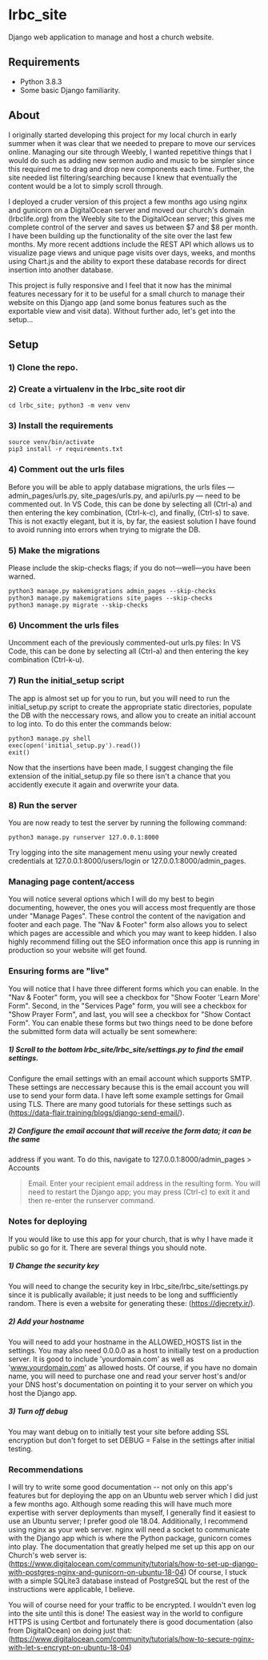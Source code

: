 # lrbc_site
Django web application to manage and host a church website.

## Requirements

- Python 3.8.3
- Some basic Django familiarity.

## About

I originally started developing this project for my local church in early summer
when it was clear that we needed to prepare to move our services online. Managing
our site through Weebly, I wanted repetitive things that I would do such as adding
new sermon audio and music to be simpler since this required me to drag and drop
new components each time. Further, the site needed list filtering/searching because
I knew that eventually the content would be a lot to simply scroll through.

I deployed a cruder version of this project a few months ago using nginx and gunicorn
on a DigitalOcean server and moved our church's domain (lrbclife.org) from the Weebly
site to the DigitalOcean server; this gives me complete control of the server and saves
us between $7 and $8 per month. I have been building up the functionality of the site
over the last few months. My more recent addtions include the REST API which allows us
to visualize page views and unique page visits over days, weeks, and months using
Chart.js and the ability to export these database records for direct insertion into
another database.

This project is fully responsive and I feel that it now has the minimal features
necessary for it to be useful for a small church to manage their website on this
Django app (and some bonus features such as the exportable view and visit data).
Without further ado, let's get into the setup...

## Setup

### 1) Clone the repo.

### 2) Create a virtualenv in the lrbc_site root dir
    cd lrbc_site; python3 -m venv venv

### 3) Install the requirements
    source venv/bin/activate
    pip3 install -r requirements.txt
  
### 4) Comment out the urls files
Before you will be able to apply database migrations, the urls files
— admin_pages/urls.py, site_pages/urls.py, and api/urls.py —
need to be commented out. In VS Code, this can be done by selecting
all (Ctrl-a) and then entering the key combination, (Ctrl-k-c), and
finally, (Ctrl-s) to save. This is not exactly elegant, but it is,
by far, the easiest solution I have found to avoid running into
errors when trying to migrate the DB.

### 5) Make the migrations
Please include the skip-checks flags; if you do not—well—you have
been warned.

    python3 manage.py makemigrations admin_pages --skip-checks
    python3 manage.py makemigrations site_pages --skip-checks
    python3 manage.py migrate --skip-checks
  
### 6) Uncomment the urls files
Uncomment each of the previously commented-out urls.py files:
In VS Code, this can be done by selecting all (Ctrl-a) and then
entering the key combination (Ctrl-k-u).

### 7) Run the initial_setup script
The app is almost set up for you to run, but you will need to run the
initial_setup.py script to create the appropriate static directories,
populate the DB with the neccessary rows, and allow you to create an
initial account to log into. To do this enter the
commands below:

    python3 manage.py shell
    exec(open('initial_setup.py').read())
    exit()

Now that the insertions have been made, I suggest changing the file
extension of the initial_setup.py file so there isn't a chance
that you accidently execute it again and overwrite your data.

### 8) Run the server
You are now ready to test the server by running the following command:

    python3 manage.py runserver 127.0.0.1:8000

Try logging into the site management menu using your newly created
credentials at 127.0.0.1:8000/users/login or 127.0.0.1:8000/admin_pages.


### Managing page content/access

You will notice several options which I will do my best to begin documenting,
however, the ones you will access most frequently are those under "Manage Pages".
These control the content of the navigation and footer and each page. The "Nav &
Footer" form also allows you to select which pages are accessible and which
you may want to keep hidden. I also highly recommend filling out the SEO information
once this app is running in production so your website will get found.


### Ensuring forms are "live"

You will notice that I have three different forms which you can enable. In the
"Nav & Footer" form, you will see a checkbox for "Show Footer 'Learn More' Form".
Second, in the "Services Page" form, you will see a checkbox for "Show Prayer Form",
and last, you will see a checkbox for "Show Contact Form". You can enable these forms
but two things need to be done before the submitted form data will actually be sent
somewhere:

##### 1) Scroll to the bottom lrbc_site/lrbc_site/settings.py to find the email settings.
Configure the email settings with an email account which supports SMTP. These settings
are neccessary because this is the email account you will use to send your form data.
I have left some example settings for Gmail using TLS. There are many good tutorials
for these settings such as (https://data-flair.training/blogs/django-send-email/).

##### 2) Configure the email account that will receive the form data; it can be the same
address if you want. To do this, navigate to 127.0.0.1:8000/admin_pages > Accounts
 > Email. Enter your recipient email address in the resulting form. You will need
 to restart the Django app; you may press (Ctrl-c) to exit it and then re-enter the
 runserver command.


### Notes for deploying

If you would like to use this app for your church, that is why I have made it public
so go for it. There are several things you should note.

##### 1) Change the security key

You will need to change the security key in lrbc_site/lrbc_site/settings.py since it
is publically available; it just needs to be long and suffficiently random. There is
even a website for generating these: (https://djecrety.ir/).

##### 2) Add your hostname

You will need to add your hostname in the ALLOWED_HOSTS list in the settings. You may
also need 0.0.0.0 as a host to initially test on a production server. It is good to
include 'yourdomain.com' as well as 'www.yourdomain.com' as allowed hosts. Of course,
if you have no domain name, you will need to purchase one and read your server host's
and/or your DNS host's documentation on pointing it to your server on which you host
the Django app.

##### 3) Turn off debug

You may want debug on to initially test your site before adding SSL encryption but
don't forget to set DEBUG = False in the settings after initial testing.


### Recommendations

I will try to write some good documentation -- not only on this app's features but for
deploying the app on an Ubuntu web server which I did just a few months ago. Although some
reading this will have much more expertise with server deployments than myself, I generally
find it easiest to use an Ubuntu server; I prefer good ole 18.04. Additionally, I recommend
using nginx as your web server. nginx will need a socket to communicate with the Django app
which is where the Python package, gunicorn comes into play. The documentation that greatly
helped me set up this app on our Church's web server is:
(https://www.digitalocean.com/community/tutorials/how-to-set-up-django-with-postgres-nginx-and-gunicorn-on-ubuntu-18-04)
Of course, I stuck with a simple SQLite3 database instead of PostgreSQL but the rest of the
instructions were applicable, I believe.

You will of course need for your traffic to be encrypted. I wouldn't even log into the site until
this is done! The easiest way in the world to configure HTTPS is using Certbot and fortunately
there is good documentation (also from DigitalOcean) on doing just that:
(https://www.digitalocean.com/community/tutorials/how-to-secure-nginx-with-let-s-encrypt-on-ubuntu-18-04)


